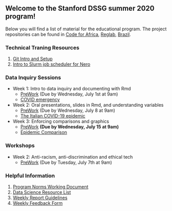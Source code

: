 ## Welcome to the Stanford DSSG summer 2020 program!

Below you will find a list of material for the educational program. The project repositories can be found in [Code for Africa](https://github.com/StanfordDataScience/dssg-cfa), [Reglab](https://github.com/StanfordDataScience/dssg-reglab), [Brazil](https://github.com/StanfordDataScience/dssg-brazil).

### Technical Traning Resources
1. [Git Intro and Setup](resources/git_setup.html)
2. [Intro to Slurm job scheduler for Nero](resources/SLURM_instruction.html)

### Data Inquiry Sessions
- Week 1: Intro to data inquiry and documenting with Rmd
    - [PreWork](resources/Prework.html) (Due by Wednesday, July 1st at 9am)
    - [COVID emergency](resources/COVIDemergency.html)
- Week 2: Oral presentations, slides in Rmd, and understanding variables
    - [PreWork](resources/PreWork2.html) (Due by Wednesday, July 8 at 9am)
    - [The Italian COVID-19 epidemic](resources/ItalyCovid.pdf)
- Week 3: Enforcing comparisons and graphics
    - [PreWork](resources/PreWork3.html) **(Due by Wednesday, July 15 at 9am)**
    - [Epidemic Comparison](resources/EpidemicComparison.html)

### Workshops
- Week 2: Anti-racism, anti-discrimination and ethical tech
    - [PreWork](resources/workshop_antiracism.md) (Due by Tuesday, July 7th at 9am)

### Helpful Information
1. [Program Norms Working Document](https://www.dropbox.com/scl/fi/vtkqxmseia4fd3z9bmeg8/_Norms.gdoc?dl=0&rlkey=quvmy3w3t9ipnf6qqxutk5l1h)
2. [Data Science Resource List](resources/ResourceLists.html)
3. [Weekly Report Guidelines](resources/WeeklyReport.html)
4. [Weekly Feedback Form](https://forms.gle/LXmcuxDxRuQQRyzS7)

